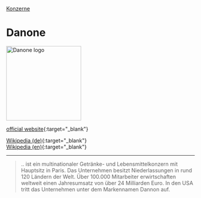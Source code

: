 [Konzerne](../konzerne.html)   

# Danone

<img src="https://upload.wikimedia.org/wikipedia/commons/0/03/Danone_Logo.png" height="200" alt="Danone logo">

[official website](http://www.danone.com){:target="_blank"}      

[Wikipedia (de)](https://de.wikipedia.org/wiki/Danone){:target="_blank"}   
[Wikipedia (en)](https://en.wikipedia.org/wiki/Danone){:target="_blank"}   

---

> .. ist ein multinationaler Getränke- und Lebensmittelkonzern mit Hauptsitz in Paris. Das Unternehmen besitzt Niederlassungen in rund 120 Ländern der Welt. Über 100.000 Mitarbeiter erwirtschaften weltweit einen Jahresumsatz von über 24 Milliarden Euro. In den USA tritt das Unternehmen unter dem Markennamen Dannon auf.
